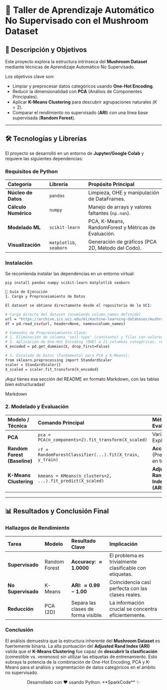 # 🍄 Taller de Aprendizaje Automático No Supervisado con el Mushroom Dataset

## 🌟 Descripción y Objetivos

Este proyecto explora la estructura intrínseca del **Mushroom Dataset** mediante técnicas de Aprendizaje Automático No Supervisado.

Los objetivos clave son:

* Limpiar y preprocesar datos categóricos usando **One-Hot Encoding**.
* Reducir la dimensionalidad con **PCA** (Análisis de Componentes Principales).
* Aplicar **K-Means Clustering** para descubrir agrupaciones naturales ($K=2$).
* Comparar el rendimiento no supervisado (**ARI**) con una línea base supervisada (**Random Forest**).

---

## 🛠️ Tecnologías y Librerías

El proyecto se desarrolló en un entorno de **Jupyter/Google Colab** y requiere las siguientes dependencias:

### Requisitos de Python

| Categoría | Librería | Propósito Principal |
| :--- | :--- | :--- |
| **Núcleo de Datos** | `pandas` | Limpieza, OHE y manipulación de DataFrames. |
| **Cálculo Numérico** | `numpy` | Manejo de arrays y valores faltantes (`np.nan`). |
| **Modelado ML** | `scikit-learn` | PCA, K-Means, RandomForest y Métricas de Evaluación. |
| **Visualización** | `matplotlib`, `seaborn` | Generación de gráficos (PCA 2D, Método del Codo). |

### Instalación

Se recomienda instalar las dependencias en un entorno virtual:

```bash
pip install pandas numpy scikit-learn matplotlib seaborn

🚀 Guía de Ejecución
1. Carga y Preprocesamiento de Datos

El dataset se obtiene directamente desde el repositorio de la UCI:

# Carga directa del dataset (asumiendo column_names definido)
url = "https://archive.ics.uci.edu/ml/machine-learning-databases/mushroom/agaricus-lepiota.data"
df = pd.read_csv(url, header=None, names=column_names)

# Comandos de Preprocesamiento Clave:
# 1. Eliminación de columna 'veil-type' (constante) y filas con valores '?' en 'stalk-root'.
# 2. Aplicación de One-Hot Encoding (OHE) a 21 columnas categóricas, resultando en 96 features.
X_encoded = pd.get_dummies(X, drop_first=False) 

# 3. Escalado de Datos (Fundamental para PCA y K-Means):
from sklearn.preprocessing import StandardScaler
scaler = StandardScaler()
X_scaled = scaler.fit_transform(X_encoded)

```

¡Aquí tienes esa sección del README en formato Markdown, con las tablas bien estructuradas!

Markdown

### 2. Modelado y Evaluación

| Modelo / Técnica | Comando Principal | Métrica de Evaluación |
| :--- | :--- | :--- |
| **PCA** | `pca = PCA(n_components=2).fit_transform(X_scaled)` | Varianza Explicada. |
| **Random Forest (Baseline)** | `rf = RandomForestClassifier(...).fit(X_train, y_train)` | **Accuracy** (Precisión en test). |
| **K-Means Clustering** | `kmeans = KMeans(n_clusters=2, ...).fit_predict(X_scaled)` | **Adjusted Rand Index (ARI)**. |

---

## 📊 Resultados y Conclusión Final

### Hallazgos de Rendimiento

| Tarea | Modelo | Resultado Clave | Implicación |
| :--- | :--- | :--- | :--- |
| **Supervisado** | Random Forest | **Accuracy: $\approx 1.0000$** | El problema es trivialmente clasificable con etiquetas. |
| **No Supervisado** | K-Means | **ARI: $\approx 0.99 - 1.00$** | Coincidencia casi perfecta con las clases reales. |
| **Reducción** | PCA (2D) | Separa las clases de forma visible. | La información crucial se concentra eficientemente. |

### Conclusión

El análisis demuestra que la estructura inherente del **Mushroom Dataset** es fuertemente binaria. La alta puntuación del **Adjusted Rand Index (ARI)** valida que el **K-Means Clustering** fue capaz de **descubrir la clasificación** (comestible vs. venenoso) sin utilizar las etiquetas de entrenamiento. Esto subraya la potencia de la combinación de One-Hot Encoding, PCA y K-Means para el análisis y segmentación de datos categóricos en el ámbito no supervisado.

<p align="center">Desarrollado con ❤️ usando Python. **SparkCode** ✨</p>